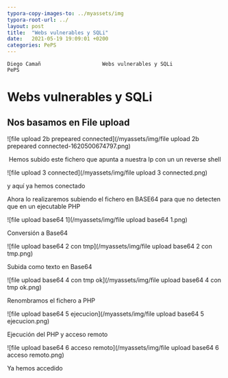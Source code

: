 ```yaml
---
typora-copy-images-to: ../myassets/img
typora-root-url: ../
layout: post
title:  "Webs vulnerables y SQLi"
date:   2021-05-19 19:09:01 +0200
categories: PePS
---
```


    Diego Camañ              	   Webs vulnerables y SQLi 	                       PePS   

#                                                                                       Webs vulnerables y SQLi



##                                                                                       **Nos basamos en File upload**





![file upload 2b prepeared connected](/myassets/img/file upload 2b prepeared connected-1620500674797.png)

​              Hemos subido este fichero que apunta a nuestra Ip con un un reverse shell





![file upload 3 connected](/myassets/img/file upload 3 connected.png)

y aquí ya hemos conectado



Ahora lo realizaremos subiendo el fichero en BASE64 para que no detecten que en un ejecutable PHP

![file upload base64 1](/myassets/img/file upload base64 1.png)

Conversión a Base64

![file upload base64 2 con tmp](/myassets/img/file upload base64 2 con tmp.png)

Subida como texto en Base64





![file upload base64 4 con tmp ok](/myassets/img/file upload base64 4 con tmp ok.png)

Renombramos el fichero a PHP



![file upload base64 5 ejecucion](/myassets/img/file upload base64 5 ejecucion.png)

Ejecución del PHP  y acceso remoto

![file upload base64 6 acceso remoto](/myassets/img/file upload base64 6 acceso remoto.png)

Ya hemos accedido


